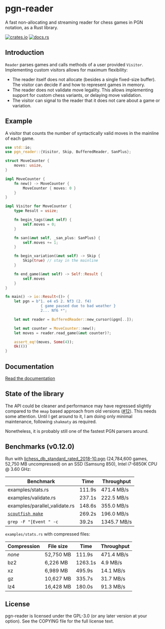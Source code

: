 pgn-reader
==========

A fast non-allocating and streaming reader for chess games in PGN notation,
as a Rust library.

[![crates.io](https://img.shields.io/crates/v/pgn-reader.svg)](https://crates.io/crates/pgn-reader)
[![docs.rs](https://docs.rs/pgn-reader/badge.svg)](https://docs.rs/pgn-reader)

Introduction
------------

`Reader` parses games and calls methods of a user provided `Visitor`.
Implementing custom visitors allows for maximum flexibility:

* The reader itself does not allocate (besides a single fixed-size buffer).
  The visitor can decide if and how to represent games in memory.
* The reader does not validate move legality.
  This allows implementing support for custom chess variants,
  or delaying move validation.
* The visitor can signal to the reader that it does not care about a game or
  variation.

Example
-------

A visitor that counts the number of syntactically valid moves in the
mainline of each game.

```rust
use std::io;
use pgn_reader::{Visitor, Skip, BufferedReader, SanPlus};

struct MoveCounter {
    moves: usize,
}

impl MoveCounter {
    fn new() -> MoveCounter {
        MoveCounter { moves: 0 }
    }
}

impl Visitor for MoveCounter {
    type Result = usize;

    fn begin_tags(&mut self) {
        self.moves = 0;
    }

    fn san(&mut self, _san_plus: SanPlus) {
        self.moves += 1;
    }

    fn begin_variation(&mut self) -> Skip {
        Skip(true) // stay in the mainline
    }

    fn end_game(&mut self) -> Self::Result {
        self.moves
    }
}

fn main() -> io::Result<()> {
    let pgn = b"1. e4 e5 2. Nf3 (2. f4)
                { game paused due to bad weather }
                2... Nf6 *";

    let mut reader = BufferedReader::new_cursor(&pgn[..]);

    let mut counter = MoveCounter::new();
    let moves = reader.read_game(&mut counter)?;

    assert_eq!(moves, Some(4));
    Ok(())
}
```

Documentation
-------------

[Read the documentation](https://docs.rs/pgn-reader)

State of the library
--------------------

The API could be cleaner and performance may have regressed slightly compared
to the `mmap` based approach from old versions
([#12](https://github.com/niklasf/rust-pgn-reader/issues/12)).
This needs some attention. Until I get around to it, I am doing only
minimal maintenance, following `shakmaty` as required.

Nonetheless, it is probably still one of the fastest PGN parsers around.

Benchmarks (v0.12.0)
--------------------

Run with [lichess_db_standard_rated_2018-10.pgn](https://database.lichess.org/standard/lichess_db_standard_rated_2018-10.pgn.bz2) (24,784,600 games, 52,750 MB uncompressed) on an SSD (Samsung 850), Intel i7-6850K CPU @ 3.60 GHz:

Benchmark | Time | Throughput
--- | --- | ---
examples/stats.rs | 111.9s | 471.4 MB/s
examples/validate.rs | 237.1s | 222.5 MB/s
examples/parallel_validate.rs | 148.6s | 355.0 MB/s
[`scoutfish make`](https://github.com/mcostalba/scoutfish) | 269.2s | 196.0 MB/s
`grep -F "[Event " -c` | 39.2s | 1345.7 MB/s

`examples/stats.rs` with compressed files:

Compression | File size | Time | Throughput
--- | --- | --- | ---
*none* | 52,750 MB | 111.9s | 471.4 MB/s
bz2 | 6,226 MB | 1263.1s | 4.9 MB/s
xz | 6,989 MB | 495.9s | 14.1 MB/s
gz | 10,627 MB | 335.7s | 31.7 MB/s
lz4 | 16,428 MB | 180.0s | 91.3 MB/s

License
-------

pgn-reader is licensed under the GPL-3.0 (or any later version at your option).
See the COPYING file for the full license text.

